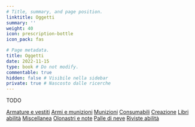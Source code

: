 ```yaml
---
# Title, summary, and page position.
linktitle: Oggetti
summary: ''
weight: 40
icon: prescription-bottle
icon_pack: fas

# Page metadata.
title: Oggetti
date: 2022-11-15
type: book # Do not modify.
commentable: true
hidden: false # Visibile nella sidebar
private: true # Nascosto dalle ricerche
---
```


TODO
<!--
{{< cta cta_text="Armi" cta_link="armi" cta_alt_text="Armi, armi uniche e munizioni" cta_alt_link="armi" cta_new_tab="false" >}}
{{< cta cta_text="Armature e vestiti" cta_link="armature-e-vestiti" cta_alt_text="Armature, vestiti e copricapi" cta_alt_link="armature-e-vestiti" cta_new_tab="false" >}}
{{< cta cta_text="Consumabili" cta_link="consumabili" cta_alt_text="Cibi, bevande e droghe" cta_alt_link="consumabili" cta_new_tab="false" >}}
{{< cta cta_text="Creazione" cta_link="creazione" cta_alt_text="Ricette, modifiche e oggetti utili" cta_alt_link="creazione" cta_new_tab="false" >}}
{{< cta cta_text="Palle di neve" cta_link="palle-di-neve"  cta_new_tab="false" >}}
{{< cta cta_text="Libri delle abilità" cta_link="libri-delle-abilita"  cta_new_tab="false" >}}
{{< cta cta_text="Riviste delle abilità" cta_link="riviste-delle-abilita"  cta_new_tab="false" >}}
{{< cta cta_text="Miscellanea" cta_link="miscellanea"  cta_new_tab="false" >}}
{{< cta cta_text="Olonastri e note" cta_link="olonastri-e-note"  cta_new_tab="false" >}}
-->

<a href="armature-e-vestiti" class="btn mojave">Armature e vestiti</a>
<a href="armi" class="btn mojave">Armi e munizioni</a>
<a href="munizioni" class="btn mojave">Munizioni</a>
<a href="#" class="btn mojave">Consumabili</a>
<a href="creazione" class="btn mojave">Creazione</a>
<a href="libri-abilita" class="btn mojave">Libri abilità</a>
<a href="#" class="btn mojave">Miscellanea</a>
<a href="#" class="btn mojave">Olonastri e note</a>
<a href="palle-di-neve" class="btn mojave">Palle di neve</a>
<a href="riviste-abilita" class="btn mojave">Riviste abilità</a>



